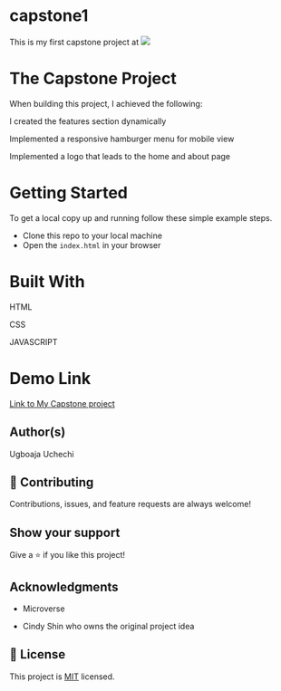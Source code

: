 # capstone1

This is my first capstone project at ![](https://img.shields.io/badge/Microverse-blueviolet)

# The Capstone Project

When building this project, I achieved the following:

I created the features section dynamically

Implemented a responsive hamburger menu for mobile view

Implemented a logo that leads to the home and about page

# Getting Started

To get a local copy up and running follow these simple example steps.

- Clone this repo to your local machine
- Open the `index.html` in your browser

# Built With

HTML

CSS

JAVASCRIPT

# Demo Link

 [Link to My Capstone project](https://ugboaja-uchechi.github.io/capstone1/)

## Author(s)
Ugboaja Uchechi

## 🤝 Contributing

Contributions, issues, and feature requests are always welcome!

## Show your support

Give a ⭐️ if you like this project!

## Acknowledgments

- Microverse

- Cindy Shin who owns the original project idea

## 📝 License

This project is [MIT](./MIT.md) licensed.
